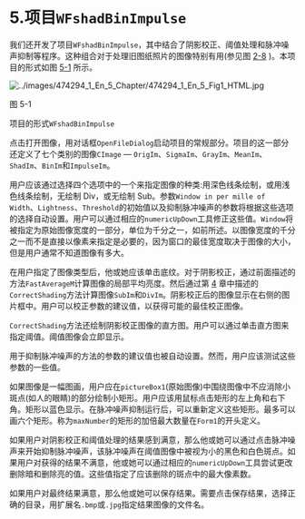# 5.项目`WFshadBinImpulse`

我们还开发了项目`WFshadBinImpulse`，其中结合了阴影校正、阈值处理和脉冲噪声抑制等程序。这种组合对于处理旧图纸照片的图像特别有用(参见图 [2-8](02.html#Fig8) )。本项目的形式如图 [5-1](#Fig1) 所示。

![../images/474294_1_En_5_Chapter/474294_1_En_5_Fig1_HTML.jpg](../images/474294_1_En_5_Chapter/474294_1_En_5_Fig1_HTML.jpg)

图 5-1

项目的形式`WFshadBinImpulse`

点击打开图像，用对话框`OpenFileDialog`启动项目的常规部分。项目的这一部分还定义了七个类别的图像`CImage` — `OrigIm`、`SigmaIm`、`GrayIm`、`MeanIm`、`ShadIm`、`BinIm`和`ImpulseIm`。

用户应该通过选择四个选项中的一个来指定图像的种类:用深色线条绘制，或用浅色线条绘制，无绘制 Div，或无绘制 Sub。参数`Window in per mille of Width`、`Lightness`、`Threshold`的初始值以及抑制脉冲噪声的参数将根据这些选项的选择自动设置。用户可以通过相应的`numericUpDown`工具修正这些值。`Window`将被指定为原始图像宽度的一部分，单位为千分之一，如前所述。以图像宽度的千分之一而不是直接以像素来指定是必要的，因为窗口的最佳宽度取决于图像的大小，但是用户通常不知道图像有多大。

在用户指定了图像类型后，他或她应该单击底纹。对于阴影校正，通过前面描述的方法`FastAverageM`计算图像的局部平均亮度。然后通过第 [4](04.html) 章中描述的`CorrectShading`方法计算图像`SubIm`和`DivIm`。阴影校正后的图像显示在右侧的图片框中。用户可以校正参数的建议值，以获得可能的最佳校正图像。

`CorrectShading`方法还绘制阴影校正图像的直方图。用户可以通过单击直方图来指定阈值。阈值图像会立即显示。

用于抑制脉冲噪声的方法的参数的建议值也被自动设置。然而，用户应该测试这些参数的一些值。

如果图像是一幅图画，用户应在`pictureBox1`(原始图像)中围绕图像中不应消除小斑点(如人的眼睛)的部分绘制小矩形。用户应该用鼠标点击矩形的左上角和右下角。矩形以蓝色显示。在脉冲噪声抑制运行后，可以重新定义这些矩形。最多可以画六个矩形。称为`maxNumber`的矩形的加倍最大数量在`Form1`的开头定义。

如果用户对阴影校正和阈值处理的结果感到满意，那么他或她可以通过点击脉冲噪声来开始抑制脉冲噪声，该脉冲噪声在阈值图像中被视为小的黑色和白色斑点。如果用户对获得的结果不满意，他或她可以通过相应的`numericUpDown`工具尝试更改删除暗和删除亮的值。这些值指定了应该删除的斑点中的最大像素数。

如果用户对最终结果满意，那么他或她可以保存结果。需要点击保存结果，选择正确的目录，用扩展名`.bmp`或`.jpg`指定结果图像的文件名。
